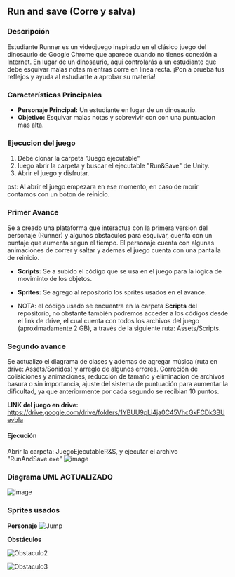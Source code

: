 ## Run and save (Corre y salva)
### Descripción

Estudiante Runner es un videojuego inspirado en el clásico juego del dinosaurio de Google Chrome que aparece cuando no tienes conexión a Internet. En lugar de un dinosaurio, aquí controlarás a un estudiante que debe esquivar malas notas mientras corre en línea recta. ¡Pon a prueba tus reflejos y ayuda al estudiante a aprobar su materia!

### Características Principales

- **Personaje Principal:** Un estudiante en lugar de un dinosaurio.
- **Objetivo:** Esquivar malas notas y sobrevivir con con una puntuacion mas alta.

### Ejecucion del juego 
  1. Debe clonar la carpeta "Juego ejecutable"
  2. luego abrir la carpeta y buscar el ejecutable "Run&Save" de Unity.
  3. Abrir el juego y disfrutar.
     
pst: Al abrir el juego empezara en ese momento, en caso de morir contamos con un boton de reinicio.
### Primer Avance

Se a creado una plataforma que interactua con la primera version del personaje (Runner) y algunos obstaculos para esquivar, cuenta con un puntaje que aumenta segun el tiempo. El personaje cuenta con algunas animaciones de correr y saltar y ademas el juego cuenta con una pantalla de reinicio.

- **Scripts:** Se a subido el código que se usa en el juego para la lógica de moviminto de los objetos.
- **Sprites:** Se agrego al repositorio los sprites usados en el avance.

 - NOTA: el código usado se encuentra en la carpeta **Scripts** del repositorio, no obstante también podremos acceder a los códigos desde el link de drive, el cual cuenta con todos los archivos del juego (aproximadamente 2 GB), a través de la siguiente ruta: Assets/Scripts.

### Segundo avance

Se actualizo el diagrama de clases y ademas de agregar música (ruta en drive: Assets/Sonidos) y arreglo de algunos errores. Correción de colisiciones y animaciones, reducción de tamaño y eliminacion de archivos basura o sin importancia, ajuste del sistema de puntuación para aumentar la dificultad, ya que anteriormente por cada segundo se recibian 10 puntos.

**LINK del juego en drive:** [https://drive.google.com/drive/folders/1YBUU9pLi4ja0C45VhcGkFCDk3BUevbIa ](https://drive.google.com/drive/folders/1TIZDt-XGNyR0tL85VARTm3fRvl9656Go)

#### Ejecución 

Abrir la carpeta: JuegoEjecutableR&S, y ejecutar el archivo "RunAndSave.exe"
![image](https://github.com/user-attachments/assets/29c34c92-459f-4488-8ef0-5a4f0338afc9)

### Diagrama UML ACTUALIZADO

![image](https://github.com/user-attachments/assets/5b499775-72f1-455a-93cb-1cebe10f611c)

### Sprites usados

**Personaje**
![Jump](https://github.com/145548109/Video-Juego---POO/assets/166523123/d1a59960-3eb3-48cf-8d48-eaa6caf660f7)

**Obstáculos**

![Obstaculo2](https://github.com/145548109/Video-Juego---POO/assets/166523123/55d18621-35ed-42f7-9096-5cb86dfc6932)

![Obstaculo3](https://github.com/145548109/Video-Juego---POO/assets/166523123/2d542df7-19f3-4ee9-afef-835b2f505cff)

